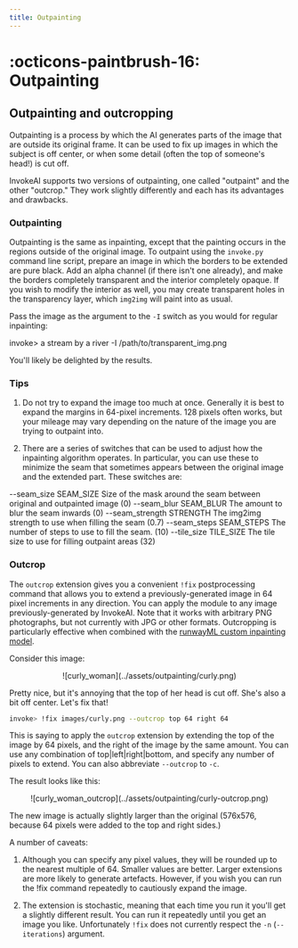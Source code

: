 ```yaml
---
title: Outpainting
---
```


# :octicons-paintbrush-16: Outpainting

## Outpainting and outcropping

Outpainting is a process by which the AI generates parts of the image
that are outside its original frame. It can be used to fix up images
in which the subject is off center, or when some detail (often the top
of someone's head!) is cut off.

InvokeAI supports two versions of outpainting, one called "outpaint"
and the other "outcrop." They work slightly differently and each has
its advantages and drawbacks.

### Outpainting

Outpainting is the same as inpainting, except that the painting occurs
in the regions outside of the original image. To outpaint using the
`invoke.py` command line script, prepare an image in which the borders
to be extended are pure black. Add an alpha channel (if there isn't one
already), and make the borders completely transparent and the interior
completely opaque. If you wish to modify the interior as well, you may
create transparent holes in the transparency layer, which `img2img` will
paint into as usual.

Pass the image as the argument to the `-I` switch as you would for
regular inpainting:

 invoke> a stream by a river -I /path/to/transparent_img.png

You'll likely be delighted by the results.

### Tips

1. Do not try to expand the image too much at once. Generally it is best
   to expand the margins in 64-pixel increments. 128 pixels often works,
   but your mileage may vary depending on the nature of the image you are
   trying to outpaint into.

2. There are a series of switches that can be used to adjust how the
   inpainting algorithm operates. In particular, you can use these to
   minimize the seam that sometimes appears between the original image
   and the extended part. These switches are:

  --seam_size SEAM_SIZE    Size of the mask around the seam between original and outpainted image (0)
  --seam_blur SEAM_BLUR    The amount to blur the seam inwards (0)
  --seam_strength STRENGTH The img2img strength to use when filling the seam (0.7)
  --seam_steps SEAM_STEPS  The number of steps to use to fill the seam. (10)
  --tile_size TILE_SIZE    The tile size to use for filling outpaint areas (32)

### Outcrop

The `outcrop` extension gives you a convenient `!fix` postprocessing
command that allows you to extend a previously-generated image in 64
pixel increments in any direction. You can apply the module to any
image previously-generated by InvokeAI. Note that it works with
arbitrary PNG photographs, but not currently with JPG or other
formats. Outcropping is particularly effective when combined with the
[runwayML custom inpainting
model](INPAINTING.md#using-the-runwayml-inpainting-model).

Consider this image:

<div align="center" markdown>
![curly_woman](../assets/outpainting/curly.png)
</div>

Pretty nice, but it's annoying that the top of her head is cut
off. She's also a bit off center. Let's fix that!

```bash
invoke> !fix images/curly.png --outcrop top 64 right 64
```

This is saying to apply the `outcrop` extension by extending the top
of the image by 64 pixels, and the right of the image by the same
amount. You can use any combination of top|left|right|bottom, and
specify any number of pixels to extend. You can also abbreviate
`--outcrop` to `-c`.

The result looks like this:

<div align="center" markdown>
![curly_woman_outcrop](../assets/outpainting/curly-outcrop.png)
</div>

The new image is actually slightly larger than the original (576x576,
because 64 pixels were added to the top and right sides.)

A number of caveats:

1. Although you can specify any pixel values, they will be rounded up
to the nearest multiple of 64. Smaller values are better. Larger
extensions are more likely to generate artefacts. However, if you wish
you can run the !fix command repeatedly to cautiously expand the
image.

2. The extension is stochastic, meaning that each time you run it
you'll get a slightly different result. You can run it repeatedly
until you get an image you like. Unfortunately `!fix` does not
currently respect the `-n` (`--iterations`) argument.


